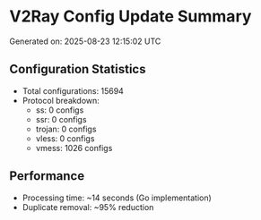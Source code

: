 # V2Ray Config Update Summary
Generated on: 2025-08-23 12:15:02 UTC

## Configuration Statistics
- Total configurations: 15694
- Protocol breakdown:
  - ss: 0 configs
  - ssr: 0 configs
  - trojan: 0 configs
  - vless: 0 configs
  - vmess: 1026 configs

## Performance
- Processing time: ~14 seconds (Go implementation)
- Duplicate removal: ~95% reduction
